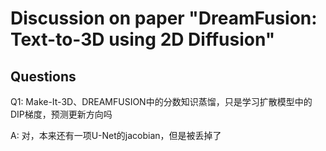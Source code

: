 # Discussion on paper "DreamFusion: Text-to-3D using 2D Diffusion"

## Questions

Q1: Make-It-3D、DREAMFUSION中的分数知识蒸馏，只是学习扩散模型中的DIP梯度，预测更新方向吗

A: 对，本来还有一项U-Net的jacobian，但是被丢掉了
